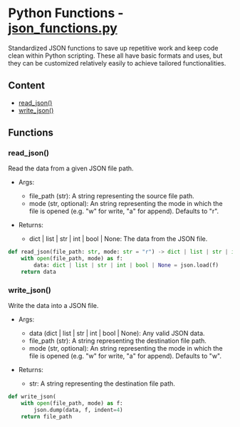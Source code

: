 # Python Functions - [json_functions.py](json_functions.py)

Standardized JSON functions to save up repetitive work and keep code clean within Python scripting.
These all have basic formats and uses, but they can be customized relatively easily to achieve tailored functionalities.

## Content

-   [read_json()](#read_json)
-   [write_json()](#write_json)

## Functions

### read_json()

Read the data from a given JSON file path.

-   Args:

    -   file_path (str): A string representing the source file path.
    -   mode (str, optional): An string representing the mode in which the file is opened (e.g. "w" for write, "a" for append). Defaults to "r".

-   Returns:

    -   dict | list | str | int | bool | None: The data from the JSON file.

```python
def read_json(file_path: str, mode: str = "r") -> dict | list | str | int | bool | None:
    with open(file_path, mode) as f:
        data: dict | list | str | int | bool | None = json.load(f)
    return data
```

### write_json()

Write the data into a JSON file.

-   Args:

    -   data (dict | list | str | int | bool | None): Any valid JSON data.
    -   file_path (str): A string representing the destination file path.
    -   mode (str, optional): An string representing the mode in which the file is opened (e.g. "w" for write, "a" for append). Defaults to "w".

-   Returns:

    -   str: A string representing the destination file path.

```python
def write_json(
    with open(file_path, mode) as f:
        json.dump(data, f, indent=4)
    return file_path
```

